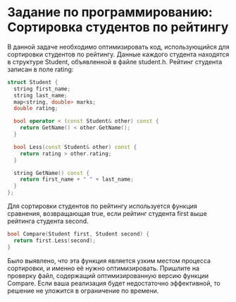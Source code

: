 # Задание по программированию: Сортировка студентов по рейтингу

В данной задаче необходимо оптимизировать код, использующийся для сортировки студентов по рейтингу. Данные каждого студента находятся в структуре Student, объявленной в файле student.h. Рейтинг студента записан в поле rating:

```c++
struct Student {
  string first_name;
  string last_name;
  map<string, double> marks;
  double rating;

  bool operator < (const Student& other) const {
    return GetName() < other.GetName();
  }

  bool Less(const Student& other) const {
    return rating > other.rating;
  }

  string GetName() const {
    return first_name + " " + last_name;
  }
};
```
Для сортировки студентов по рейтингу используется функция сравнения, возвращающая true, если рейтинг студента first выше рейтинга студента second.
```c++
bool Compare(Student first, Student second) {
  return first.Less(second);
}
```

Было выявлено, что эта функция является узким местом процесса сортировки, и именно её нужно оптимизировать.
Пришлите на проверку файл, содержащий оптимизированную версию функции Compare. Если ваша реализация будет недостаточно эффективной, то решение не уложится в ограничение по времени.
